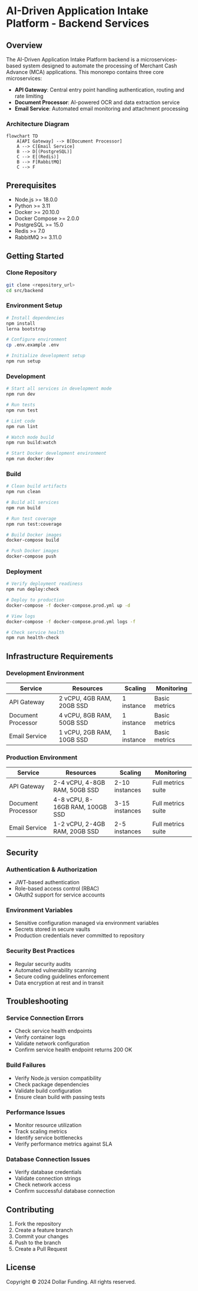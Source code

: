 # AI-Driven Application Intake Platform - Backend Services

## Overview

The AI-Driven Application Intake Platform backend is a microservices-based system designed to automate the processing of Merchant Cash Advance (MCA) applications. This monorepo contains three core microservices:

- **API Gateway**: Central entry point handling authentication, routing and rate limiting
- **Document Processor**: AI-powered OCR and data extraction service
- **Email Service**: Automated email monitoring and attachment processing

### Architecture Diagram

```mermaid
flowchart TD
    A[API Gateway] --> B[Document Processor]
    A --> C[Email Service]
    B --> D[(PostgreSQL)]
    C --> E[(Redis)]
    B --> F[RabbitMQ]
    C --> F
```

## Prerequisites

- Node.js >= 18.0.0
- Python >= 3.11
- Docker >= 20.10.0
- Docker Compose >= 2.0.0
- PostgreSQL >= 15.0
- Redis >= 7.0
- RabbitMQ >= 3.11.0

## Getting Started

### Clone Repository
```bash
git clone <repository_url>
cd src/backend
```

### Environment Setup
```bash
# Install dependencies
npm install
lerna bootstrap

# Configure environment
cp .env.example .env

# Initialize development setup
npm run setup
```

### Development
```bash
# Start all services in development mode
npm run dev

# Run tests
npm run test

# Lint code
npm run lint

# Watch mode build
npm run build:watch

# Start Docker development environment
npm run docker:dev
```

### Build
```bash
# Clean build artifacts
npm run clean

# Build all services
npm run build

# Run test coverage
npm run test:coverage

# Build Docker images
docker-compose build

# Push Docker images
docker-compose push
```

### Deployment
```bash
# Verify deployment readiness
npm run deploy:check

# Deploy to production
docker-compose -f docker-compose.prod.yml up -d

# View logs
docker-compose -f docker-compose.prod.yml logs -f

# Check service health
npm run health-check
```

## Infrastructure Requirements

### Development Environment

| Service | Resources | Scaling | Monitoring |
|---------|-----------|----------|------------|
| API Gateway | 2 vCPU, 4GB RAM, 20GB SSD | 1 instance | Basic metrics |
| Document Processor | 4 vCPU, 8GB RAM, 50GB SSD | 1 instance | Basic metrics |
| Email Service | 1 vCPU, 2GB RAM, 10GB SSD | 1 instance | Basic metrics |

### Production Environment

| Service | Resources | Scaling | Monitoring |
|---------|-----------|----------|------------|
| API Gateway | 2-4 vCPU, 4-8GB RAM, 50GB SSD | 2-10 instances | Full metrics suite |
| Document Processor | 4-8 vCPU, 8-16GB RAM, 100GB SSD | 3-15 instances | Full metrics suite |
| Email Service | 1-2 vCPU, 2-4GB RAM, 20GB SSD | 2-5 instances | Full metrics suite |

## Security

### Authentication & Authorization
- JWT-based authentication
- Role-based access control (RBAC)
- OAuth2 support for service accounts

### Environment Variables
- Sensitive configuration managed via environment variables
- Secrets stored in secure vaults
- Production credentials never committed to repository

### Security Best Practices
- Regular security audits
- Automated vulnerability scanning
- Secure coding guidelines enforcement
- Data encryption at rest and in transit

## Troubleshooting

### Service Connection Errors
- Check service health endpoints
- Verify container logs
- Validate network configuration
- Confirm service health endpoint returns 200 OK

### Build Failures
- Verify Node.js version compatibility
- Check package dependencies
- Validate build configuration
- Ensure clean build with passing tests

### Performance Issues
- Monitor resource utilization
- Track scaling metrics
- Identify service bottlenecks
- Verify performance metrics against SLA

### Database Connection Issues
- Verify database credentials
- Validate connection strings
- Check network access
- Confirm successful database connection

## Contributing

1. Fork the repository
2. Create a feature branch
3. Commit your changes
4. Push to the branch
5. Create a Pull Request

## License

Copyright © 2024 Dollar Funding. All rights reserved.